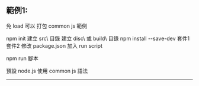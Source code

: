 ﻿範例1:
------------------------------------------
免 load 可以 打包 common js 
 範例
 
npm init
建立 src\ 目錄
建立 disc\ 或 build\ 目錄
npm install --save-dev  套件1 套件2
修改 package.json 加入 run script

npm run  腳本

預設 node.js 使用 common js 語法

------------------------------------------